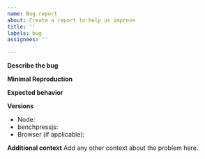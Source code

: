 ```yaml
---
name: Bug report
about: Create a report to help us improve
title: ''
labels: bug
assignees: ''

---
```


**Describe the bug**
<!-- A clear and concise description of what the bug is. -->

**Minimal Reproduction**
<!-- Clone and edit this RunKit
https://runkit.com/pitaj/benchpress-bug-report/2.0.0
to demonstrate the bug -->

**Expected behavior**
<!-- A clear and concise description of what you expected to happen. -->

**Versions**
- Node: 
- benchpressjs: 
- Browser (if applicable): 

**Additional context**
Add any other context about the problem here.
